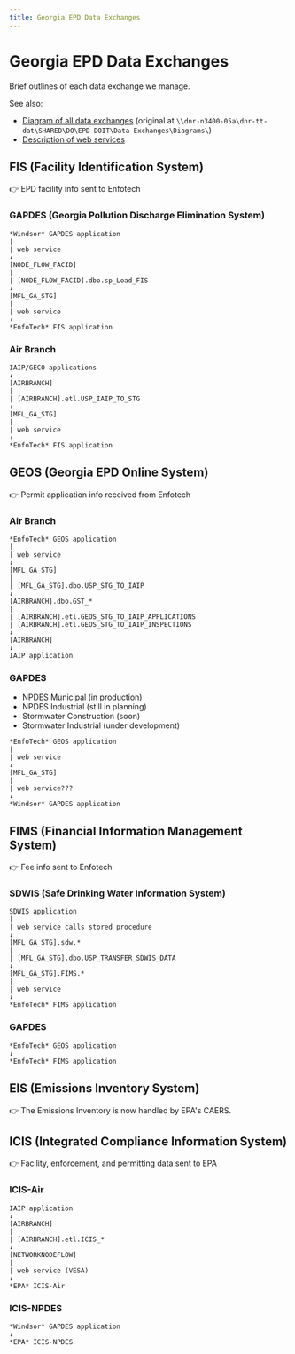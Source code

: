 ```yaml
---
title: Georgia EPD Data Exchanges
---
```


# Georgia EPD Data Exchanges

Brief outlines of each data exchange we manage.

See also:

* [Diagram of all data exchanges](data-exchange-diagram.pdf) (original at `\\dnr-n3400-05a\dnr-tt-dat\SHARED\DO\EPD DOIT\Data Exchanges\Diagrams\`)
* [Description of web services](web-services.html)

## FIS (Facility Identification System)

👉 EPD facility info sent to Enfotech

### GAPDES (Georgia Pollution Discharge Elimination System)

```text
*Windsor* GAPDES application
|
| web service
↓
[NODE_FLOW_FACID]
|
| [NODE_FLOW_FACID].dbo.sp_Load_FIS
↓
[MFL_GA_STG]
|
| web service
↓
*EnfoTech* FIS application
```

### Air Branch

```text
IAIP/GECO applications
↓
[AIRBRANCH]
|
| [AIRBRANCH].etl.USP_IAIP_TO_STG
↓
[MFL_GA_STG]
|
| web service
↓
*EnfoTech* FIS application
```

## GEOS (Georgia EPD Online System)

👉 Permit application info received from Enfotech

### Air Branch

```text
*EnfoTech* GEOS application
|
| web service
↓
[MFL_GA_STG]
|
| [MFL_GA_STG].dbo.USP_STG_TO_IAIP
↓
[AIRBRANCH].dbo.GST_*
|
| [AIRBRANCH].etl.GEOS_STG_TO_IAIP_APPLICATIONS
| [AIRBRANCH].etl.GEOS_STG_TO_IAIP_INSPECTIONS
↓
[AIRBRANCH]
↓
IAIP application
```

### GAPDES

* NPDES Municipal (in production)
* NPDES Industrial (still in planning)
* Stormwater Construction (soon)
* Stormwater Industrial (under development)

```text
*EnfoTech* GEOS application
|
| web service
↓
[MFL_GA_STG]
|
| web service???
↓
*Windsor* GAPDES application
```

## FIMS (Financial Information Management System)

👉 Fee info sent to Enfotech

### SDWIS (Safe Drinking Water Information System)

```text
SDWIS application
|
| web service calls stored procedure
↓
[MFL_GA_STG].sdw.*
|
| [MFL_GA_STG].dbo.USP_TRANSFER_SDWIS_DATA
↓
[MFL_GA_STG].FIMS.*
|
| web service
↓
*EnfoTech* FIMS application
```

### GAPDES

```text
*EnfoTech* GEOS application
↓
*EnfoTech* FIMS application
```

## EIS (Emissions Inventory System)

👉 The Emissions Inventory is now handled by EPA's CAERS.

## ICIS (Integrated Compliance Information System)

👉 Facility, enforcement, and permitting data sent to EPA

### ICIS-Air

```text
IAIP application
↓
[AIRBRANCH]
|
| [AIRBRANCH].etl.ICIS_*
↓
[NETWORKNODEFLOW]
|
| web service (VESA)
↓
*EPA* ICIS-Air
```

### ICIS-NPDES

```text
*Windsor* GAPDES application
↓
*EPA* ICIS-NPDES
```
